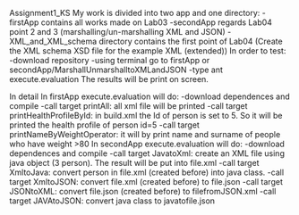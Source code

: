 Assignment1_KS
My work is divided into two app and one directory: 
-firstApp contains all works made on Lab03 
-secondApp regards Lab04 point 2 and 3 (marshalling/un-marshalling XML and JSON)
-XML_and_XML_schema directory contains the first point of Lab04 (Create the XML schema XSD file for the example XML (extended))
In order to test:
-download repository
-using terminal go to firstApp or secondApp/MarshallUnmarshalltoXMLandJSON 
-type ant execute.evaluation
The results will be print on screen.

In detail
In firstApp  execute.evaluation will do:
-download dependences and compile
-call target printAll: all xml file will be printed
-call target printHealthProfileById: in build.xml the Id of person is set to 5. So it will be printed the health profile of person id=5
-call target printNameByWeightOperator: it will by print name and surname of people who have weight >80
In secondApp execute.evaluation will do:
-download dependences and compile
-call target JavatoXml: create an XML file using java object (3 person). The result will be put into file.xml 
-call target XmltoJava: convert person in file.xml (created before) into java class.
-call target XmltoJSON: convert  file.xml (created before) to  file.json
-call target JSONtoXML: convert file.json (created before) to filefromJSON.xml
-call target JAVAtoJSON: convert java class to javatofile.json
